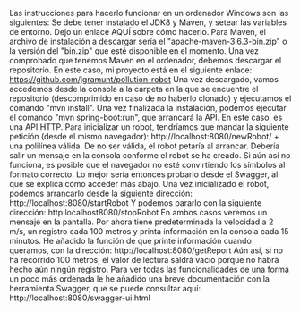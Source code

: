 Las instrucciones para hacerlo funcionar en un ordenador Windows son las siguientes:
Se debe tener instalado el JDK8 y Maven, y setear las variables de entorno. Dejo un enlace AQUÍ sobre cómo hacerlo. Para Maven, el archivo de instalación a descargar sería el "apache-maven-3.6.3-bin.zip" o la versión del "bin.zip" que esté disponible en el momento.
Una vez comprobado que tenemos Maven en el ordenador, debemos descargar el repositorio. En este caso, mi proyecto está en el siguiente enlace: https://github.com/jgramunt/pollution-robot
 Una vez descargado, vamos accedemos desde la consola a la carpeta en la que se encuentre el repositorio (descomprimido en caso de no haberlo clonado) y ejecutamos el comando "mvn install". Una vez finalizada la instalación, podemos ejecutar el comando "mvn spring-boot:run", que arrancará la API.
En este caso, es una API HTTP. Para inicializar un robot, tendríamos que mandar la siguiente petición (desde el mismo navegador):
http://localhost:8080/newRobot/ + una polilínea válida.
De no ser válida, el robot petaría al arrancar. Debería salir un mensaje en la consola conforme el robot se ha creado. Si aún así no funciona, es posible que el navegador no esté convirtiendo los símbolos al formato correcto. Lo mejor sería entonces probarlo desde el Swagger, al que se explica cómo acceder más abajo.
Una vez inicializado el robot, podemos arrancarlo desde la siguiente dirección:
http://localhost:8080/startRobot
Y podemos pararlo con la siguiente dirección:
http:localhost8080/stopRobot
En ambos casos veremos un mensaje en la pantalla. Por ahora tiene predeterminada la velocidad a 2 m/s, un registro cada 100 metros y printa información en la consola cada 15 minutos.
He añadido la función de que printe información cuando queramos, con la dirección:
http://localhost:8080/getReport
Aún así, si no ha recorrido 100 metros, el valor de lectura saldrá vacío porque no habrá hecho aún ningún registro.
Para ver todas las funcionalidades de una forma un poco más ordenada le he añadido una breve documentación con la herramienta Swagger, que se puede consultar aquí:
http://localhost:8080/swagger-ui.html
